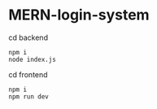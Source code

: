 # MERN-login-system

cd backend
```
npm i
node index.js
```


cd frontend
```
npm i
npm run dev
```
